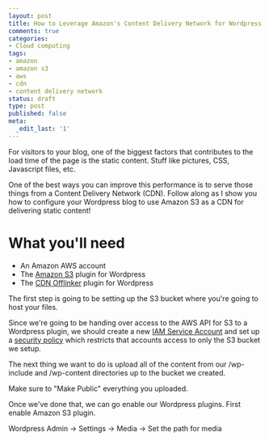 ```yaml
---
layout: post
title: How to Leverage Amazon's Content Delivery Network for Wordpress
comments: true
categories:
- Cloud computing
tags:
- amazon
- amazon s3
- aws
- cdn
- content delivery network
status: draft
type: post
published: false
meta:
  _edit_last: '1'
---
```

For visitors to your blog, one of the biggest factors that contributes to the load time of the page is the static content.  Stuff like pictures, CSS, Javascript files, etc.

One of the best ways you can improve this performance is to serve those things from a Content Delivery Network (CDN).  Follow along as I show you how to configure your Wordpress blog to use Amazon S3 as a CDN for delivering static content!

<!--more-->

<h1>What you'll need</h1>
<ul>
	<li>An Amazon AWS account</li>
	<li>The <a href="http://wordpress.org/extend/plugins/tantan-s3/">Amazon S3</a> plugin for Wordpress</li>
	<li>The <a href="http://wordpress.org/extend/plugins/ossdl-cdn-off-linker/">CDN Offlinker</a> plugin for Wordpress</li>
</ul>

The first step is going to be setting up the S3 bucket where you're going to host your files.

Since we're going to be handing over access to the AWS API for S3 to a Wordpress plugin, we should create a new <a href="http://www.nslms.com/2011/03/28/create-aws-service-accounts-with-iam/">IAM Service Account</a> and set up a <a href="http://www.nslms.com/2011/06/27/policy-for-an-s3-only-amazon-iam-user/">security policy</a> which restricts that accounts access to only the S3 bucket we setup.

The next thing we want to do is upload all of the content from our /wp-include and /wp-content directories up to the bucket we created.

Make sure to "Make Public" everything you uploaded.

Once we've done that, we can go enable our Wordpress plugins.  First enable Amazon S3 plugin.

Wordpress Admin -> Settings -> Media -> Set the path for media
